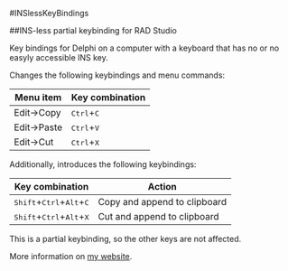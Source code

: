 #INSlessKeyBindings

##INS-less partial keybinding for RAD Studio

Key bindings for Delphi on a computer with a keyboard that has no or no easyly accessible INS key. 

Changes the following keybindings and menu commands:

| Menu item   | Key combination              |
| ----------- | ---------------------------- |
| Edit->Copy  | <kbd>Ctrl</kbd>+<kbd>C</kbd> |
| Edit->Paste | <kbd>Ctrl</kbd>+<kbd>V</kbd> |
| Edit->Cut   | <kbd>Ctrl</kbd>+<kbd>X</kbd> |

  Additionally, introduces the following keybindings:
  
| Key combination                                              | Action                       |
| ------------------------------------------------------------ | ---------------------------- |
| <kbd>Shift</kbd>+<kbd>Ctrl</kbd>+<kbd>Alt</kbd>+<kbd>C</kbd> | Copy and append to clipboard |
| <kbd>Shift</kbd>+<kbd>Ctrl</kbd>+<kbd>Alt</kbd>+<kbd>X</kbd> | Cut and append to clipboard  |

This is a partial keybinding, so the other keys are not affected. 

More information on [my website](http://www.rvelthuis.de/programs/inslesskeyboard.html).
